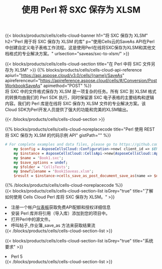﻿---
title: 使用 Perl 将 SXC 保存为 XLSM
description: 利用Aspose.Cells Cloud SDK for Perl将SXC格式文件保存为XLSM格式文件。
kwords: Excel, Save SXC as XLSM, REST, Perl
howto: How to save SXC as XLSM using Aspose.Cells Cloud Perl library.
---
{{< blocks/products/cells/cells-cloud-banner h1="将 SXC 保存为 XLSM" h2="Perl 用于将 SXC 保存为 XLSM 的库" p="使用Cells云的SaveAs API在Perl中创建自定义电子表格工作流程。这是使用Perl在线将SXC保存为XLSM和其他文档格式的专业解决方案。" urlsection="saveas/sxc-to-xlsm/" >}}

{{< blocks/products/cells/cells-cloud-section title="在 Perl 中将 SXC 文件另存为 XLSM" >}}
{{% blocks/products/cells/cells-cloud-api-reference apiurl="https://api.aspose.cloud/v3.0/cells/{name}/SaveAs" apireferenceurl="https://apireference.aspose.cloud/cells/#/Conversion/PostWorkbookSaveAs" apimethod="POST" %}}
<br/>
将 SXC 中的文件格式保存为 XLSM 是一项复杂的任务。所有 SXC 到 XLSM 格式的转换均由我们的 Perl SDK 执行，同时保留源 SXC 电子表格的主要结构和逻辑内容。我们的 Perl 库是在线将 SXC 保存为 XLSM 文件的专业解决方案。该Cloud SDK为Perl开发人员提供了强大的功能和完美的XLSM输出。

{{< /blocks/products/cells/cells-cloud-section >}}

{{% blocks/products/cells/cells-cloud-noreplacecode title="Perl 使用 REST 将 SXC 保存为 XLSM 的代码示例 API" gistPath="" %}}
  
```perl
# For complete examples and data files, please go to https://github.com/aspose-cells-cloud/aspose-cells-cloud-perl/
    my $config = AsposeCellsCloud::Configuration->new( client_id => $ENV{'ProductClientId'}, client_secret => $ENV{'ProductClientSecret'});
    my $instance = AsposeCellsCloud::CellsApi->new(AsposeCellsCloud::ApiClient->new( $config));
    my $name = 'Book1.sxc';
    my $save_options = undef;
    my $folder = 'CellsTests';
    my $newfilename = 'Book1Saveas.xlsm';
    $result = $instance->cells_save_as_post_document_save_as(name => $name,save_options => $save_options, newfilename => $newfilename, folder => $folder);
```
  
{{% /blocks/products/cells/cells-cloud-noreplacecode %}}
<br/>
{{< blocks/products/cells/cells-cloud-section-list isGrey="true" title="了解如何使用 Cells Cloud Perl 库将 SXC 保存为 XLSM。" >}}
<li>注册一个帐户<a href="https://dashboard.aspose.cloud/">仪表板</a>获取免费API配额和授权详细信息</li>
<li>安装 Perl 库并将引用（导入库）添加到您的项目中。</li>
<li>打开Perl中的源文件。</li>
<li>呼叫帖子_作业簿_save_as 方法来获取结果流</li>
{{< /blocks/products/cells/cells-cloud-section-list >}}

{{< blocks/products/cells/cells-cloud-section-list isGrey="true" title="系统要求" >}}
<li>Perl 5</li>
{{< /blocks/products/cells/cells-cloud-section-list >}}
